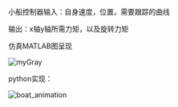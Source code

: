 小船控制器输入：自身速度，位置，需要跟踪的曲线

输出：x轴y轴所需力矩，以及旋转力矩

仿真MATLAB图呈现


![myGray](https://github.com/user-attachments/assets/e831ab9d-6083-457e-b589-fefd655c276e)




python实现：


![boat_animation](https://github.com/user-attachments/assets/e0a8d0ec-aea0-4011-966a-59e296994e6d)
